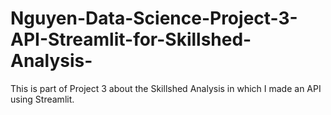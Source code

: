 # Nguyen-Data-Science-Project-3-API-Streamlit-for-Skillshed-Analysis-
This is part of Project 3 about the Skillshed Analysis in which I made an API using Streamlit.
